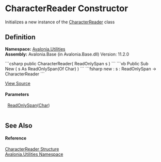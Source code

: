 # CharacterReader Constructor


Initializes a new instance of the <a href="T_Avalonia_Utilities_CharacterReader">CharacterReader</a> class



## Definition
**Namespace:** <a href="N_Avalonia_Utilities">Avalonia.Utilities</a>  
**Assembly:** Avalonia.Base (in Avalonia.Base.dll) Version: 11.2.0

<Tabs groupId="api-code-preview">
<TabItem value="csharp" label="C#">
```csharp
public CharacterReader(
	ReadOnlySpan<char> s
)
```
</TabItem>
<TabItem value="vb" label="VB">
```vb
Public Sub New ( 
	s As ReadOnlySpan(Of Char)
)
```
</TabItem>
<TabItem value="fsharp" label="F#">
```fsharp
new : 
        s : ReadOnlySpan<char> -> CharacterReader
```
</TabItem>
</Tabs>



<a href="https://github.com/AvaloniaUI/Avalonia/tree/master/src/Avalonia.Base/Utilities/CharacterReader.cs#L13" title="View the source code">View Source</a>



#### Parameters
<dl><dt>  <a href="https://learn.microsoft.com/dotnet/api/system.readonlyspan-1" target="_blank" rel="noopener noreferrer">ReadOnlySpan</a>(<a href="https://learn.microsoft.com/dotnet/api/system.char" target="_blank" rel="noopener noreferrer">Char</a>)</dt><dd> </dd></dl>

## See Also


#### Reference
<a href="T_Avalonia_Utilities_CharacterReader">CharacterReader Structure</a>  
<a href="N_Avalonia_Utilities">Avalonia.Utilities Namespace</a>  
